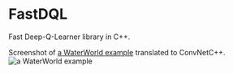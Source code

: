 # FastDQL
Fast Deep-Q-Learner library in C++.


Screenshot of [a WaterWorld example](http://cs.stanford.edu/people/karpathy/reinforcejs/waterworld.html) translated to ConvNetC++. 
![a WaterWorld example](https://github.com/sppp/FastDQL/raw/master/docs/screenshot.jpg)
